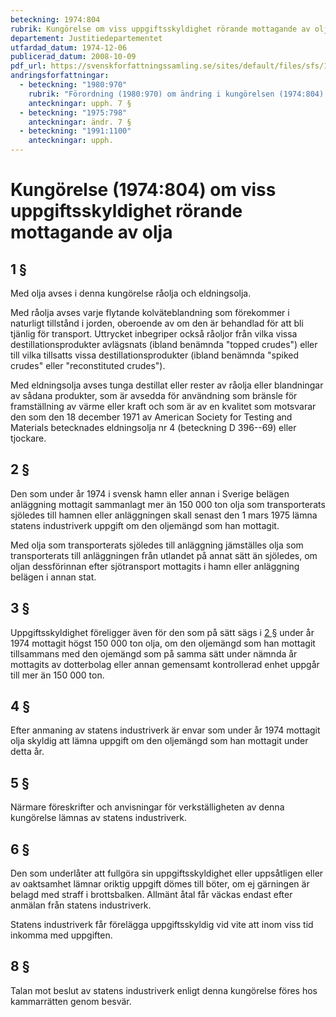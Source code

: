 ```yaml
---
beteckning: 1974:804
rubrik: Kungörelse om viss uppgiftsskyldighet rörande mottagande av olja
departement: Justitiedepartementet
utfardad_datum: 1974-12-06
publicerad_datum: 2008-10-09
pdf_url: https://svenskforfattningssamling.se/sites/default/files/sfs/1974-12/SFS1974-804.pdf
andringsforfattningar:
  - beteckning: "1980:970"
    rubrik: "Förordning (1980:970) om ändring i kungörelsen (1974:804) om viss uppgiftsskyldighet rörande mottagande av olja"
    anteckningar: upph. 7 §
  - beteckning: "1975:798"
    anteckningar: ändr. 7 §
  - beteckning: "1991:1100"
    anteckningar: upph.
---
```


# Kungörelse (1974:804) om viss uppgiftsskyldighet rörande mottagande av olja

## 1 §

Med olja avses i denna kungörelse råolja och eldningsolja.

Med råolja avses varje flytande kolväteblandning som förekommer i naturligt tillstånd i jorden, oberoende av om den är behandlad för att bli tjänlig för transport. Uttrycket inbegriper också råoljor från vilka vissa destillationsprodukter avlägsnats (ibland benämnda "topped crudes") eller till vilka tillsatts vissa destillationsprodukter (ibland benämnda "spiked crudes" eller "reconstituted crudes").

Med eldningsolja avses tunga destillat eller rester av råolja eller blandningar av sådana produkter, som är avsedda för användning som bränsle för framställning av värme eller kraft och som är av en kvalitet som motsvarar den som den 18 december 1971 av American Society for Testing and Materials betecknades eldningsolja nr 4 (beteckning D 396--69) eller tjockare.

## 2 §

Den som under år 1974 i svensk hamn eller annan i Sverige belägen anläggning mottagit sammanlagt mer än 150 000 ton olja som transporterats sjöledes till hamnen eller anläggningen skall senast den 1 mars 1975 lämna statens industriverk uppgift om den oljemängd som han mottagit.

Med olja som transporterats sjöledes till anläggning jämställes olja som transporterats till anläggningen från utlandet på annat sätt än sjöledes, om oljan dessförinnan efter sjötransport mottagits i hamn eller anläggning belägen i annan stat.

## 3 §

Uppgiftsskyldighet föreligger även för den som på sätt sägs i [2 §](#2) under år 1974 mottagit högst 150 000 ton olja, om den oljemängd som han mottagit tillsammans med den ojemängd som på samma sätt under nämnda år mottagits av dotterbolag eller annan gemensamt kontrollerad enhet uppgår till mer än 150 000 ton.

## 4 §

Efter anmaning av statens industriverk är envar som under år 1974 mottagit olja skyldig att lämna uppgift om den oljemängd som han mottagit under detta år.

## 5 §

Närmare föreskrifter och anvisningar för verkställigheten av denna kungörelse lämnas av statens industriverk.

## 6 §

Den som underlåter att fullgöra sin uppgiftsskyldighet eller uppsåtligen eller av oaktsamhet lämnar oriktig uppgift dömes till böter, om ej gärningen är belagd med straff i brottsbalken. Allmänt åtal får väckas endast efter anmälan från statens industriverk.

Statens industriverk får förelägga uppgiftsskyldig vid vite att inom viss tid inkomma med uppgiften.

## 8 §

Talan mot beslut av statens industriverk enligt denna kungörelse föres hos kammarrätten genom besvär.